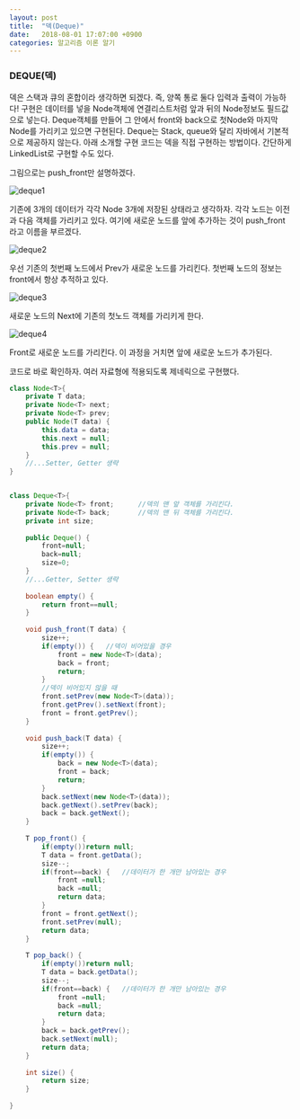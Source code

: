 ```yaml
---
layout: post
title:  "덱(Deque)"
date:   2018-08-01 17:07:00 +0900
categories: 알고리즘 이론 알기
---
```

### DEQUE(덱)

덱은 스택과 큐의 혼합이라 생각하면 되겠다. 즉, 양쪽 통로 둘다 입력과 출력이 가능하다! 구현은 데이터를 넣을 Node객체에 연결리스트처럼 앞과 뒤의 Node정보도 필드값으로 넣는다. Deque객체를 만들어 그 안에서 front와 back으로 첫Node와 마지막 Node를 가리키고 있으면 구현된다. Deque는 Stack, queue와 달리 자바에서 기본적으로 제공하지 않는다. 아래 소개할 구현 코드는 덱을 직접 구현하는 방법이다.  간단하게 LinkedList로 구현할 수도 있다.

그림으로는 push_front만 설명하겠다.

![deque1](https://user-images.githubusercontent.com/33653318/43509177-d7b4527c-95ac-11e8-9c53-6abc435a83f1.png)

기존에 3개의 데이터가 각각 Node 3개에 저장된 상태라고 생각하자. 각각 노드는 이전과 다음 객체를 가리키고 있다. 여기에 새로운 노드를 앞에 추가하는 것이 push_front라고 이름을 부르겠다.

![deque2](https://user-images.githubusercontent.com/33653318/43509172-d72365c8-95ac-11e8-841f-8119e97f52ec.png)

우선 기존의 첫번째 노드에서 Prev가 새로운 노드를 가리킨다. 첫번째 노드의 정보는 front에서 항상 추적하고 있다.

![deque3](https://user-images.githubusercontent.com/33653318/43509174-d75388ac-95ac-11e8-9945-40873b0bab94.png)

새로운 노드의 Next에 기존의 첫노드 객체를 가리키게 한다.

![deque4](https://user-images.githubusercontent.com/33653318/43509176-d7867992-95ac-11e8-85aa-7c8336a3bbb1.png)

Front로 새로운 노드를 가리킨다. 이 과정을 거치면 앞에 새로운 노드가 추가된다.

코드로 바로 확인하자. 여러 자료형에 적용되도록 제네릭으로 구현했다.

```java
class Node<T>{
	private T data;
	private Node<T> next;
	private Node<T> prev;
	public Node(T data) {
		this.data = data;
		this.next = null;
		this.prev = null;
	}
	//...Setter, Getter 생략
}


class Deque<T>{
	private Node<T> front;		//덱의 맨 앞 객체를 가리킨다.
	private Node<T> back;		//덱의 맨 뒤 객체를 가리킨다.
	private int size;
	
	public Deque() {
		front=null;
		back=null;
		size=0;
	}
	//...Getter, Setter 생략
	
	boolean empty() {
		return front==null;
	}
	
	void push_front(T data) {
		size++;
		if(empty()) {	//덱이 비어있을 경우
			front = new Node<T>(data);
			back = front;
			return;
		}
		//덱이 비어있지 않을 때
		front.setPrev(new Node<T>(data));
		front.getPrev().setNext(front);
		front = front.getPrev();
	}
	
	void push_back(T data) {
		size++;
		if(empty()) {
			back = new Node<T>(data);
			front = back;
			return;
		}
		back.setNext(new Node<T>(data));
		back.getNext().setPrev(back);
		back = back.getNext();
	}
	
	T pop_front() {
		if(empty())return null;
		T data = front.getData();
		size--;
		if(front==back) {	//데이터가 한 개만 남아있는 경우
			front =null;
			back =null;
			return data;
		}
		front = front.getNext();
		front.setPrev(null);
		return data;
	}
	
	T pop_back() {
		if(empty())return null;
		T data = back.getData();
		size--;
		if(front==back) {	//데이터가 한 개만 남아있는 경우
			front =null;
			back =null;
			return data;
		}
		back = back.getPrev();
		back.setNext(null);
		return data;
	}
	
	int size() {
		return size;
	}
	
}
```

